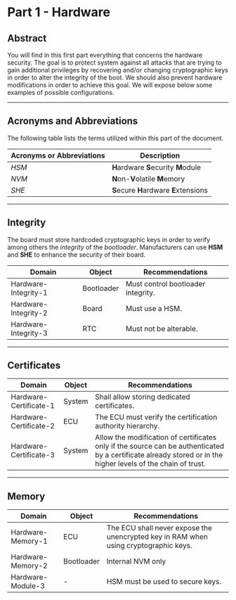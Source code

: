 # Part 1 - Hardware

## Abstract

You will find in this first part everything that concerns the hardware security.
The goal is to protect system against all attacks that are trying to gain
additional privileges by recovering and/or changing cryptographic keys in order
to alter the integrity of the boot. We should also prevent hardware modifications
in order to achieve this goal. We will expose below some examples of possible
configurations.

--------------------------------------------------------------------------------

## Acronyms and Abbreviations

The following table lists the terms utilized within this part of the document.

Acronyms or Abbreviations | Description
------------------------- | --------------------------------------
_HSM_                     | **H**ardware **S**ecurity **M**odule
_NVM_                     | **N**on-**V**olatile **M**emory
_SHE_                     | **S**ecure **H**ardware **E**xtensions

--------------------------------------------------------------------------------

## Integrity

The board must store hardcoded cryptographic keys in order to verify among others
the _integrity_ of the _bootloader_. Manufacturers can use **HSM** and **SHE** to
enhance the security of their board.

<!-- section-config -->

Domain               | Object     | Recommendations
-------------------- | ---------- | ----------------------------------
Hardware-Integrity-1 | Bootloader | Must control bootloader integrity.
Hardware-Integrity-2 | Board      | Must use a HSM.
Hardware-Integrity-3 | RTC        | Must not be alterable.

<!-- end-section-config -->

--------------------------------------------------------------------------------

<!-- pagebreak -->

## Certificates

<!-- section-config -->

Domain                 | Object | Recommendations
---------------------- | ------ | -------------------------------------------------------------------------------------------------------------------------------------------------------------
Hardware-Certificate-1 | System | Shall allow storing dedicated certificates.
Hardware-Certificate-2 | ECU    | The ECU must verify the certification authority hierarchy.
Hardware-Certificate-3 | System | Allow the modification of certificates only if the source can be authenticated by a certificate already stored or in the higher levels of the chain of trust.

<!-- end-section-config -->

--------------------------------------------------------------------------------

## Memory

<!-- section-config -->

Domain            | Object     | Recommendations
----------------- | ---------- | ------------------------------------------------------------------------------------
Hardware-Memory-1 | ECU        | The ECU shall never expose the unencrypted key in RAM when using cryptographic keys.
Hardware-Memory-2 | Bootloader | Internal NVM only
Hardware-Module-3 | -          | HSM must be used to secure keys.

<!-- end-section-config -->

